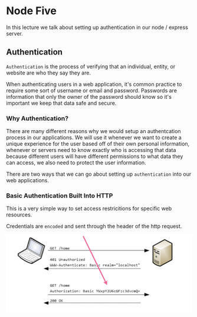 # Node Five

In this lecture we talk about setting up authentication in our node / express server.

## Authentication

`Authentication` is the process of verifying that an individual, entity, or website are who they say they are.

When authenticating users in a web application, it's common practice to require some sort of username or email and password. Passwords are information that only the owner of the password should know so it's important we keep that data safe and secure.

### Why Authentication?

There are many different reasons why we would setup an authentcation process in our applications. We will use it whenever we want to create a unique experience for the user based off of their own personal information, whenever or servers need to know exactly who is accessing that data because different users will have different permissions to what data they can access, we also need to protect the user information.

There are two ways that we can go about setting up `authentication` into our web applications.

### Basic Authentication Built Into HTTP

This is a very simple way to set access restricitions for specific web resources.

Credentials are `encoded` and sent through the header of the http request.

![basic auth](images/basicauth.png)